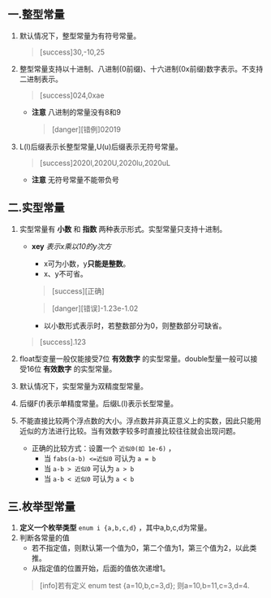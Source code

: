 ## 一.整型常量
1.	默认情况下，整型常量为有符号常量。
	
	>[success]30,-10,25
2.	整型常量支持以十进制、八进制(0前缀)、十六进制(0x前缀)数字表示。不支持二进制表示。
	>[success]024,0xae
	
	+	**注意** 八进制的常量没有8和9
		
		>[danger][错例]02019
	
3.	L(l)后缀表示长整型常量,U(u)后缀表示无符号常量。
	>[success]2020l,2020U,2020lu,2020uL

	+	**注意** 无符号常量不能带负号
## 二.实型常量
1.	实型常量有 **小数** 和 **指数** 两种表示形式。实型常量只支持十进制。
    
	+ **xey** *表示x乘以10的y次方*
	  	+	x可为小数，y**只能是整数**。
		+	x、y不可省。

      >[success][正确]
	
	  >[danger][错误]-1.23e-1.02
	
	  +	以小数形式表示时，若整数部分为0，则整数部分可缺省。
	
	>[success].123
2.	float型变量一般仅能接受7位 **有效数字** 的实型常量。double型量一般可以接受16位 **有效数字** 的实型常量。
3.	默认情况下，实型常量为双精度型常量。
4.	后缀F(f)表示单精度常量。后缀L(l)表示长型常量。
5.	不能直接比较两个浮点数的大小。浮点数并非真正意义上的实数，因此只能用近似的方法进行比较。当有效数字较多时直接比较往往就会出现问题。
	+	正确的比较方式：设置一个 `近似0(如 1e-6)` ，
		+	当 `fabs(a-b) <=近似0`  可认为 `a = b`
		+	当 `a-b > 近似0` 可认为 `a > b`
		+	当 `a-b < 近似0` 可认为 `a < b`

## 三.枚举型常量
1.	**定义一个枚举类型** `enum i {a,b,c,d}` ，其中a,b,c,d为常量。
2.	判断各常量的值
	+	若不指定值，则默认第一个值为0，第二个值为1，第三个值为2，以此类推。
	+	从指定值的位置开始，后面的值依次递增1。
	>[info]若有定义 enum test {a=10,b,c=3,d};
	>则a=10,b=11,c=3,d=4.